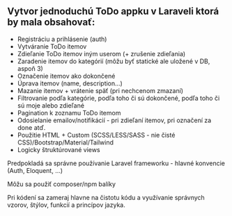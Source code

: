 ## Vytvor jednoduchú ToDo appku v Laraveli ktorá by mala obsahovať:

- Registráciu a prihlásenie (auth)
- Vytváranie ToDo itemov
- Zdieľanie ToDo itemov iným userom (+ zrušenie zdieľania)
- Zaradenie itemov do kategórií (môžu byť statické ale uložené v DB, aspoň 3)
- Označenie itemov ako dokončené
- Úprava itemov (name, description…)
- Mazanie itemov + vrátenie späť (pri nechcenom zmazaní)
- Filtrovanie podľa kategórie, podľa toho či sú dokončené, podľa toho či sú moje alebo zdieľané
- Pagination k zoznamu ToDo itemom
- Odosielanie emailov/notifikácií - pri zdieľaní itemov, pri označení za done atď.
- Použitie HTML + Custom (SCSS/LESS/SASS - nie čisté CSS)/Bootstrap/Material/Tailwind
- Logicky štruktúrované views

Predpokladá sa správne používanie Laravel frameworku - hlavné konvencie (Auth, Eloquent, …)

Môžu sa použiť composer/npm balíky

Pri kódení sa zameraj hlavne na čistotu kódu a využívanie správnych vzorov, štýlov, funkcií a princípov jazyka.
